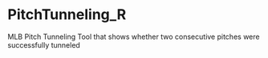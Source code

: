 # PitchTunneling_R
MLB Pitch Tunneling Tool that shows whether two consecutive pitches were successfully tunneled
